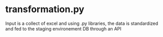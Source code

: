 # transformation.py
Input is a collect of excel and using .py libraries, the data is standardized and fed to the staging environement DB through an API
